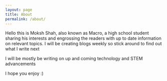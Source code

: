 ```yaml
---
layout: page
title: About
permalink: /about/
---
```


Hello this is Moksh Shah, also known as Macro, a high school student sharing his interests and engrossing the readers with up to date information on relevant topics. I will be creating blogs weekly so stick around to find out what I write next

I will be mostly be writing on up and coming technology and STEM advancements

I hope you enjoy :)
